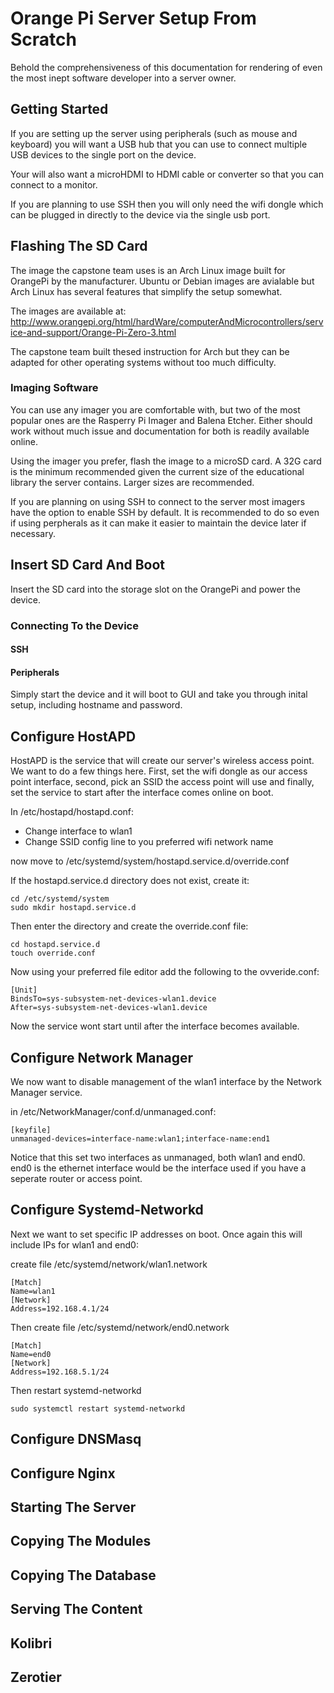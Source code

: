 # Orange Pi Server Setup From Scratch
Behold the comprehensiveness of this documentation for rendering of even the most inept software developer into a server owner.

## Getting Started
If you are setting up the server using peripherals (such as mouse and keyboard) you will want a USB hub that you can use to connect multiple USB devices to the single port on the device.

Your will also want a microHDMI to HDMI cable or converter so that you can connect to a monitor.

If you are planning to use SSH then you will only need the wifi dongle which can be plugged in directly to the device via the single usb port.

## Flashing The SD Card
The image the capstone team uses is an Arch Linux image built for OrangePi by the manufacturer. Ubuntu or Debian images are avialable but Arch Linux has several features that simplify the setup somewhat.

The images are available at:
http://www.orangepi.org/html/hardWare/computerAndMicrocontrollers/service-and-support/Orange-Pi-Zero-3.html

The capstone team built thesed instruction for Arch but they can be adapted for other operating systems without too much difficulty.

### Imaging Software
You can use any imager you are comfortable with, but two of the most popular ones are the Rasperry Pi Imager and Balena Etcher. Either should work without much issue and documentation for both is readily available online.

Using the imager you prefer, flash the image to a microSD card. A 32G card is the minimum recommended given the current size of the educational library the server contains. Larger sizes are recommended.

If you are planning on using SSH to connect to the server most imagers have the option to enable SSH by default. It is recommended to do so even if using perpherals as it can make it easier to maintain the device later if necessary.

## Insert SD Card And Boot
Insert the SD card into the storage slot on the OrangePi and power the device. 

### Connecting To the Device
#### SSH

#### Peripherals
Simply start the device and it will boot to GUI and take you through inital setup, including hostname and password.

## Configure HostAPD
HostAPD is the service that will create our server's wireless access point. We want to do a few things here. First, set the wifi dongle as our access point interface, second, pick an SSID the access point will use and finally, set the service to start after the interface comes online on boot.

In /etc/hostapd/hostapd.conf:

- Change interface to wlan1
- Change SSID config line to you preferred wifi network name

now move to /etc/systemd/system/hostapd.service.d/override.conf

If the hostapd.service.d directory does not exist, create it:

    cd /etc/systemd/system
    sudo mkdir hostapd.service.d

Then enter the directory and create the override.conf file:

    cd hostapd.service.d
    touch override.conf

Now using your preferred file editor add the following to the ovveride.conf:

    [Unit]
    BindsTo=sys-subsystem-net-devices-wlan1.device
    After=sys-subsystem-net-devices-wlan1.device

Now the service wont start until after the interface becomes available.

## Configure Network Manager
We now want to disable management of the wlan1 interface by the Network Manager service.

in /etc/NetworkManager/conf.d/unmanaged.conf:

    [keyfile]
    unmanaged-devices=interface-name:wlan1;interface-name:end1

Notice that this set two interfaces as unmanaged, both wlan1 and end0. end0 is the ethernet interface would be the interface used if you have a seperate router or access point.

## Configure Systemd-Networkd
Next we want to set specific IP addresses on boot. Once again this will include IPs for wlan1 and end0:

create file /etc/systemd/network/wlan1.network

    [Match]
    Name=wlan1
    [Network]
    Address=192.168.4.1/24

Then create file /etc/systemd/network/end0.network

    [Match]
    Name=end0
    [Network]
    Address=192.168.5.1/24

Then restart systemd-networkd

    sudo systemctl restart systemd-networkd

## Configure DNSMasq



## Configure Nginx

## Starting The Server

## Copying The Modules

## Copying The Database

## Serving The Content

## Kolibri

## Zerotier


